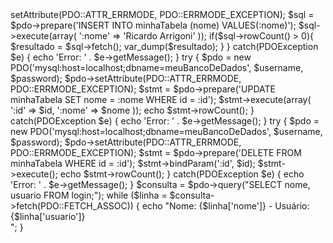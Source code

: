<?php

try {
  $pdo = new PDO('mysql:host=localhost;dbname=meuBancoDeDados', $username, $password);
  $pdo->setAttribute(PDO::ATTR_ERRMODE, PDO::ERRMODE_EXCEPTION);
   
  $sql = $pdo->prepare('INSERT INTO minhaTabela (nome) VALUES(:nome)');
  $sql->execute(array(
    ':nome' => 'Ricardo Arrigoni'
  ));
  
  if($sql->rowCount() > 0){
 	$resultado = $sql->fetch();
	var_dump($resultado);
  }
} catch(PDOException $e) {
  echo 'Error: ' . $e->getMessage();
}

try {
  $pdo = new PDO('mysql:host=localhost;dbname=meuBancoDeDados', $username, $password);
  $pdo->setAttribute(PDO::ATTR_ERRMODE, PDO::ERRMODE_EXCEPTION);
   
  $stmt = $pdo->prepare('UPDATE minhaTabela SET nome = :nome WHERE id = :id');
  $stmt->execute(array(
    ':id'   => $id,
    ':nome' => $nome
  ));
     
  echo $stmt->rowCount(); 
} catch(PDOException $e) {
  echo 'Error: ' . $e->getMessage();
}

try {
  $pdo = new PDO('mysql:host=localhost;dbname=meuBancoDeDados', $username, $password);
  $pdo->setAttribute(PDO::ATTR_ERRMODE, PDO::ERRMODE_EXCEPTION);
   
  $stmt = $pdo->prepare('DELETE FROM minhaTabela WHERE id = :id');
  $stmt->bindParam(':id', $id); 
  $stmt->execute();
     
  echo $stmt->rowCount(); 
} catch(PDOException $e) {
  echo 'Error: ' . $e->getMessage();
}

$consulta = $pdo->query("SELECT nome, usuario FROM login;");  
while ($linha = $consulta->fetch(PDO::FETCH_ASSOC)) {
    echo "Nome: {$linha['nome']} - Usuário: {$linha['usuario']}<br />";
}
